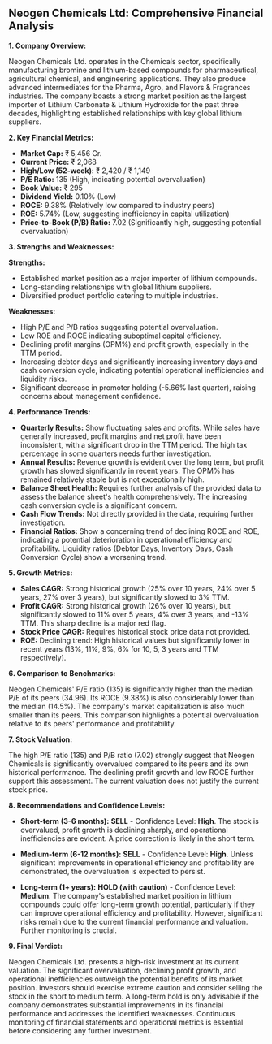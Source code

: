 ## Neogen Chemicals Ltd: Comprehensive Financial Analysis

**1. Company Overview:**

Neogen Chemicals Ltd. operates in the Chemicals sector, specifically manufacturing bromine and lithium-based compounds for pharmaceutical, agricultural chemical, and engineering applications.  They also produce advanced intermediates for the Pharma, Agro, and Flavors & Fragrances industries.  The company boasts a strong market position as the largest importer of Lithium Carbonate & Lithium Hydroxide for the past three decades, highlighting established relationships with key global lithium suppliers.

**2. Key Financial Metrics:**

* **Market Cap:** ₹ 5,456 Cr.
* **Current Price:** ₹ 2,068
* **High/Low (52-week):** ₹ 2,420 / ₹ 1,149
* **P/E Ratio:** 135 (High, indicating potential overvaluation)
* **Book Value:** ₹ 295
* **Dividend Yield:** 0.10% (Low)
* **ROCE:** 9.38% (Relatively low compared to industry peers)
* **ROE:** 5.74% (Low, suggesting inefficiency in capital utilization)
* **Price-to-Book (P/B) Ratio:** 7.02 (Significantly high, suggesting potential overvaluation)


**3. Strengths and Weaknesses:**

**Strengths:**

* Established market position as a major importer of lithium compounds.
* Long-standing relationships with global lithium suppliers.
* Diversified product portfolio catering to multiple industries.

**Weaknesses:**

* High P/E and P/B ratios suggesting potential overvaluation.
* Low ROE and ROCE indicating suboptimal capital efficiency.
* Declining profit margins (OPM%) and profit growth, especially in the TTM period.
* Increasing debtor days and significantly increasing inventory days and cash conversion cycle, indicating potential operational inefficiencies and liquidity risks.
* Significant decrease in promoter holding (-5.66% last quarter), raising concerns about management confidence.


**4. Performance Trends:**

* **Quarterly Results:** Show fluctuating sales and profits. While sales have generally increased, profit margins and net profit have been inconsistent, with a significant drop in the TTM period.  The high tax percentage in some quarters needs further investigation.
* **Annual Results:**  Revenue growth is evident over the long term, but profit growth has slowed significantly in recent years.  The OPM% has remained relatively stable but is not exceptionally high.
* **Balance Sheet Health:**  Requires further analysis of the provided data to assess the balance sheet's health comprehensively.  The increasing cash conversion cycle is a significant concern.
* **Cash Flow Trends:**  Not directly provided in the data, requiring further investigation.
* **Financial Ratios:**  Show a concerning trend of declining ROCE and ROE, indicating a potential deterioration in operational efficiency and profitability.  Liquidity ratios (Debtor Days, Inventory Days, Cash Conversion Cycle) show a worsening trend.


**5. Growth Metrics:**

* **Sales CAGR:**  Strong historical growth (25% over 10 years, 24% over 5 years, 27% over 3 years), but significantly slowed to 3% TTM.
* **Profit CAGR:**  Strong historical growth (26% over 10 years), but significantly slowed to 11% over 5 years, 4% over 3 years, and -13% TTM. This sharp decline is a major red flag.
* **Stock Price CAGR:**  Requires historical stock price data not provided.
* **ROE:**  Declining trend:  High historical values but significantly lower in recent years (13%, 11%, 9%, 6% for 10, 5, 3 years and TTM respectively).


**6. Comparison to Benchmarks:**

Neogen Chemicals' P/E ratio (135) is significantly higher than the median P/E of its peers (34.96).  Its ROCE (9.38%) is also considerably lower than the median (14.5%).  The company's market capitalization is also much smaller than its peers. This comparison highlights a potential overvaluation relative to its peers' performance and profitability.


**7. Stock Valuation:**

The high P/E ratio (135) and P/B ratio (7.02) strongly suggest that Neogen Chemicals is significantly overvalued compared to its peers and its own historical performance.  The declining profit growth and low ROCE further support this assessment.  The current valuation does not justify the current stock price.


**8. Recommendations and Confidence Levels:**

* **Short-term (3-6 months):** **SELL** - Confidence Level: **High**.  The stock is overvalued, profit growth is declining sharply, and operational inefficiencies are evident.  A price correction is likely in the short term.

* **Medium-term (6-12 months):** **SELL** - Confidence Level: **High**.  Unless significant improvements in operational efficiency and profitability are demonstrated, the overvaluation is expected to persist.

* **Long-term (1+ years):** **HOLD (with caution)** - Confidence Level: **Medium**.  The company's established market position in lithium compounds could offer long-term growth potential, particularly if they can improve operational efficiency and profitability. However, significant risks remain due to the current financial performance and valuation.  Further monitoring is crucial.


**9. Final Verdict:**

Neogen Chemicals Ltd. presents a high-risk investment at its current valuation.  The significant overvaluation, declining profit growth, and operational inefficiencies outweigh the potential benefits of its market position.  Investors should exercise extreme caution and consider selling the stock in the short to medium term.  A long-term hold is only advisable if the company demonstrates substantial improvements in its financial performance and addresses the identified weaknesses.  Continuous monitoring of financial statements and operational metrics is essential before considering any further investment.
